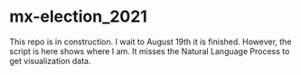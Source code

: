 # mx-election_2021

This repo is in construction. I wait to August 19th it is finished. 
However, the script is here shows where I am. It misses the Natural Language Process to get visualization data.
